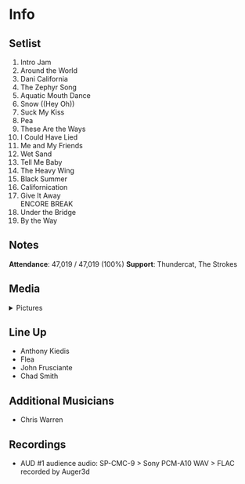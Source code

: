# Info

## Setlist

1. Intro Jam
2. Around the World
3. Dani California
4. The Zephyr Song
5. Aquatic Mouth Dance
6. Snow ((Hey Oh))
7. Suck My Kiss
8. Pea
9. These Are the Ways
10. I Could Have Lied
11. Me and My Friends
12. Wet Sand
13. Tell Me Baby
14. The Heavy Wing
15. Black Summer
16. Californication
17. Give It Away
<br> ENCORE BREAK
18. Under the Bridge
19. By the Way

## Notes

**Attendance**: 47,019 / 47,019 (100%)
**Support**: Thundercat, The Strokes

## Media 

<details>
  <summary>Pictures</summary>
  <!--<img alt="Setlist" title="Setlist" src="_.jpg" height="200" />-->
</details>

## Line Up

* Anthony Kiedis
* Flea
* John Frusciante
* Chad Smith

## Additional Musicians
* Chris Warren

## Recordings

* AUD #1 audience audio: SP-CMC-9 > Sony PCM-A10 WAV > FLAC recorded by Auger3d
